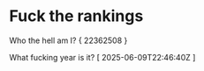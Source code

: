 # Fuck the rankings

Who the hell am I?
{ 22362508 }

What fucking year is it?
[ 2025-06-09T22:46:40Z ]
